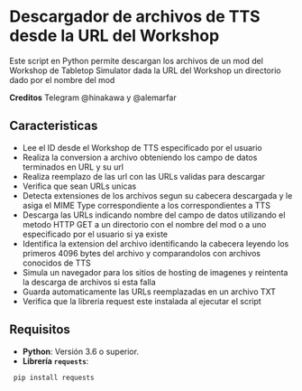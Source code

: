 # Descargador de archivos de TTS desde la URL del Workshop 

Este script en Python permite descargan los archivos de un mod del Workshop de Tabletop Simulator dada la URL del Workshop un directorio dado por el nombre del mod

**Creditos** Telegram @hinakawa y @alemarfar

## Caracteristicas
- Lee el ID desde el Workshop de TTS especificado por el usuario
- Realiza la conversion a archivo obteniendo los campo de datos terminados en URL y su url
- Realiza reemplazo de las url con las URLs validas para descargar
- Verifica que sean URLs unicas
- Detecta extensiones de los archivos segun su cabecera descargada y le asiga el MIME Type correspondiente
  a los correspondientes a TTS
- Descarga las URLs indicando nombre del campo de datos utilizando el metodo HTTP GET a un directorio con el nombre del mod o a uno especificado por el usuario si ya existe
- Identifica la extension del archivo identificando la cabecera leyendo los primeros 4096 bytes del archivo y comparandolos con archivos conocidos de TTS
- Simula un navegador para los sitios de hosting de imagenes y reintenta la descarga de archivos si esta falla
- Guarda automaticamente las URLs reemplazadas en un archivo TXT 
- Verifica que la libreria request este instalada al ejecutar el script


## Requisitos
- **Python**: Versión 3.6 o superior.
- **Librería `requests`**:
```bash
 pip install requests
```
   


